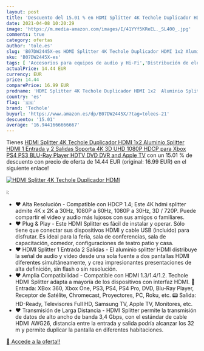 ```yaml
---
layout: post
title: 'Descuento del 15.01 % en HDMI Splitter 4K Techole Duplicador HDMI'
date: 2021-04-08 10:20:29
image: 'https://m.media-amazon.com/images/I/41YYf5KReEL._SL400_.jpg'
comments: true
category: ofertas
author: 'tole.es'
slug: 'B07DW2445X-es HDMI Splitter 4K Techole Duplicador HDMI 1x2 Aluminio...'
sku: 'B07DW2445X-es'
tags: [ 'Accesorios para equipos de audio y Hi-Fi','Distribución de electrónica','Electrónica','Equipos de audio y Hi-Fi','Paneles de distribución electrónica','apple','techole', ]
actualPrice: 14.44 EUR
currency: EUR
price: 14.44
comparePrice: 16.99 EUR
prodname: 'HDMI Splitter 4K Techole Duplicador HDMI 1x2  Aluminio Splitter HDMI 1 Entrada y 2 Salidas Soporta 4K  3D  UHD  1080P  HDCP para Xbox  PS4  PS3  BLU-Ray Player  HDTV  DVD  DVR and Apple TV'
country: 'es'
flag: '🇪🇸'
brand: 'Techole'
buyurl: 'https://www.amazon.es/dp/B07DW2445X/?tag=tolees-21'
descuento: '15.01'
average: '16.9441666666667'
---
```


Tienes [HDMI Splitter 4K Techole Duplicador HDMI 1x2  Aluminio Splitter HDMI 1 Entrada y 2 Salidas Soporta 4K  3D  UHD  1080P  HDCP para Xbox  PS4  PS3  BLU-Ray Player  HDTV  DVD  DVR and Apple TV](https://www.amazon.es/dp/B07DW2445X/?tag=tolees-21) con un 15.01 % de descuento con precio de oferta de 14.44 EUR (original: 16.99 EUR) en el siguiente enlace!

[![HDMI Splitter 4K Techole Duplicador HDMI](https://m.media-amazon.com/images/I/41YYf5KReEL._SL400_.jpg)](https://www.amazon.es/dp/B07DW2445X/?tag=tolees-21)

ℹ️:

- ❤ Alta Resolución - Compatible con HDCP 1.4; Este 4K hdmi splitter admite 4K x 2K a 30Hz, 1080P a 60Hz, 1080P a 30Hz, 3D / 720P. Puede compartir el video y audio más lujosos con sus amigos o familiares.
- ❤ Plug & Play - Este HDMI Splitter es fácil de instalar y operar. Sólo tiene que conectar sus dispositivos HDMI y cable USB (incluido) para disfrutar. Es ideal para la feria, sala de conferencias, sala de capacitación, comedor, configuraciones de teatro patio y casa.
- ❤ HDMI Splitter 1 Entrada 2 Salidas - El aluminio splitter HDMI distribuye la señal de audio y video desde una sola fuente a dos pantallas HDMI diferentes simultáneamente, y crea impresionantes presentaciones de alta definición, sin flash o sin resolución.
- ❤ Amplia Compatibilidad - Compatible con HDMI 1.3/1.4/1.2. Techole HDMI Splitter adapta a mayoría de los dispositivos con interfaz HDMI. 🎦 Entrada: XBox 360, Xbox One, PS3, PS4, PS4 Pro, DVD, Blu-Ray Player, Receptor de Satélite, Chromecast, Proyectores, PC, Roku, etc. 📟 Salida: HD-Ready, Televisores Full HD, Samsung TV, Apple TV, Monitores, etc.
- ❤ Transmisión de Larga Distancia - HDMI Splitter permite la transmisión de datos de alto ancho de banda 3,4 Gbps, con el estándar de cable HDMI AWG26, distancia entre la entrada y salida podría alcanzar los 32 m y permite duplicar la pantalla en diferentes habitaciones.

[🛒 Accede a la oferta!!](https://www.amazon.es/dp/B07DW2445X/?tag=tolees-21)
